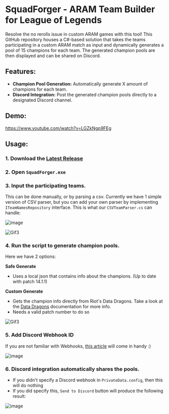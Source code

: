 # SquadForger - ARAM Team Builder for League of Legends

Resolve the no rerolls issue in custom ARAM games with this tool! This GitHub repository houses a C#-based solution that takes the teams participating in a custom ARAM match as input and dynamically generates a pool of 15 champions for each team. The generated champion pools are then displayed and can be shared on Discord.

## Features:

- **Champion Pool Generation:** Automatically generate X amount of champions for each team.
- **Discord Integration:** Post the generated champion pools directly to a designated Discord channel.

## Demo:
https://www.youtube.com/watch?v=LGZkNgp9FEg

## Usage:

### 1. Download the [Latest Release](https://github.com/League-of-DAE-Legends/SquadForger/releases/latest)

### 2. Open ```SquadForger.exe```

### 3. Input the participating teams.
This can be done manually, or by parsing a csv. Currently we have 1 simple version of CSV parser, but you can add your own parser by implementing ```ITeamNamesRepository``` interface.
This is what our ```CSVTeamParser.cs``` can handle:

![image](https://github.com/League-of-DAE-Legends/SquadForger/assets/88614889/11b3f6a5-50be-4df0-bb64-fa4879677bc5)



![Gif3](https://github.com/League-of-DAE-Legends/SquadForger/assets/88614889/8c693f03-9d70-4a44-acb6-b2cff3f226af)



### 4. Run the script to generate champion pools.
Here we have 2 options:

**Safe Generate**
- Uses a local json that contains info about the champions. (Up to date with patch 14.1.1)

**Custom Generate**
- Gets the champion info directly from Riot's Data Dragons. Take a look at the [Data Dragons](https://developer.riotgames.com/docs/lol) documentation for more info.
- Needs a valid patch number to do so

![Gif3](https://github.com/League-of-DAE-Legends/SquadForger/assets/88614889/4452e50b-61bd-4c55-89af-974c99327cbc)

### 5. Add Discord Webhook ID
If you are not familiar with Webhooks, [this article](https://hookdeck.com/webhooks/platforms/how-to-get-started-with-discord-webhooks) will come in handy :)

![image](https://github.com/user-attachments/assets/126e19a1-2a23-427f-85f1-7a40237439b9)


### 6. Discord integration automatically shares the pools.
- If you didn't specify a Discord webhook in ```PrivateData.config```, then this will do nothing
- If you did specify this, ```Send to Discord``` button will produce the following result:

![image](https://github.com/League-of-DAE-Legends/SquadForger/assets/88614889/ab73f3d0-e9ec-4451-8ef2-679b9dbc859c)
